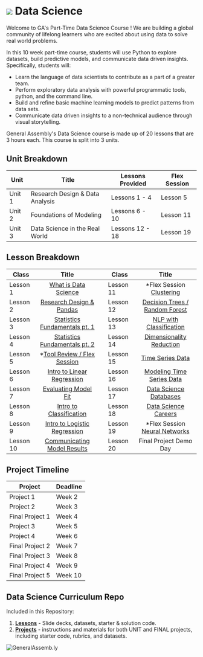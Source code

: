 # ![](https://ga-dash.s3.amazonaws.com/production/assets/logo-9f88ae6c9c3871690e33280fcf557f33.png) Data Science

Welcome to GA's Part-Time Data Science Course
! We are building a global community of lifelong learners who are excited about using data to solve real world problems. 

In this 10 week part-time course, students will use Python to explore datasets, build predictive models, and communicate data driven insights. Specifically, students will:

- Learn the language of data scientists to contribute as a part of a greater team.
- Perform exploratory data analysis with powerful programmatic tools, python, and the command line.
- Build and refine basic machine learning models to predict patterns from data sets.
- Communicate data driven insights to a non-technical audience through visual storytelling.

General Assembly's Data Science course is made up of 20 lessons that are 3 hours each. This course is split into 3 units.

## Unit Breakdown

| Unit | Title | Lessons Provided | Flex Session |
| --- | --- |  --- | --- |
| Unit 1 | Research Design & Data Analysis | Lessons 1 - 4  | Lesson 5 |
| Unit 2 | Foundations of Modeling | Lessons 6 - 10 | Lesson 11 |
| Unit 3 | Data Science in the Real World| Lessons 12 - 18 | Lesson 19 |

## Lesson Breakdown

| Class | Title |  | Class | Title |
| --- | :---: | --- |  --- | :---: |
| Lesson 1 | [What is Data Science](./lessons/lesson-01/) || Lesson 11 | *Flex Session [Clustering](./lessons/lesson-11-flex/) |
| Lesson 2 | [Research Design & Pandas](./lessons/lesson-02/) || Lesson 12 | [Decision Trees / Random Forest](./lessons/lesson-12/)|
| Lesson 3| [Statistics Fundamentals pt. 1](./lessons/lesson-03/) || Lesson 13 | [NLP with Classification](./lessons/lesson-13/) |
| Lesson 4 | [Statistics Fundamentals pt. 2](./lessons/lesson-04/) || Lesson 14 | [Dimensionality Reduction](./lessons/lesson-14/) |
| Lesson 5 | *[Tool Review / Flex Session](./lessons/lesson-05/) || Lesson 15 | [Time Series Data](./lessons/lesson-15/) |
| Lesson 6 | [Intro to Linear Regression](./lessons/lesson-06/) || Lesson 16 | [Modeling Time Series Data](./lessons/lesson-16/) |
| Lesson 7 | [Evaluating Model Fit](./lessons/lesson-07/) || Lesson 17 | [Data Science Databases](./lessons/lesson-17/) |
| Lesson 8 | [Intro to Classification](./lessons/lesson-08/)|| Lesson 18 | [Data Science Careers](./lessons/lesson-18/) |
| Lesson 9 | [Intro to Logistic Regression](./lessons/lesson-09/) || Lesson 19 | *Flex Session [Neural Networks](./lessons/lesson-19-flex/) |
| Lesson 10 | [Communicating Model Results](./lessons/lesson-10/) ||Lesson 20 | Final Project Demo Day | 

## Project Timeline

| Project | Deadline |
| --- | --- |
| Project 1 | Week 2 |
| Project 2 | Week 3 |
| Final Project 1 | Week 4 |
| Project 3 | Week 5 |
| Project 4 | Week 6 |
| Final Project 2 | Week  7 |
| Final Project 3 | Week  8 |
| Final Project 4 | Week  9 |
| Final Project 5 | Week  10 |

## Data Science Curriculum Repo

Included in this Repository:

1. [**Lessons**](./lessons/) - Slide decks, datasets, starter & solution code.
2. [**Projects**](./projects/) - instructions and materials for both UNIT and FINAL projects, including starter code, rubrics, and datasets.


![GeneralAssemb.ly](https://github.com/generalassembly/ga-ruby-on-rails-for-devs/raw/master/images/ga.png "GeneralAssemb.ly")
